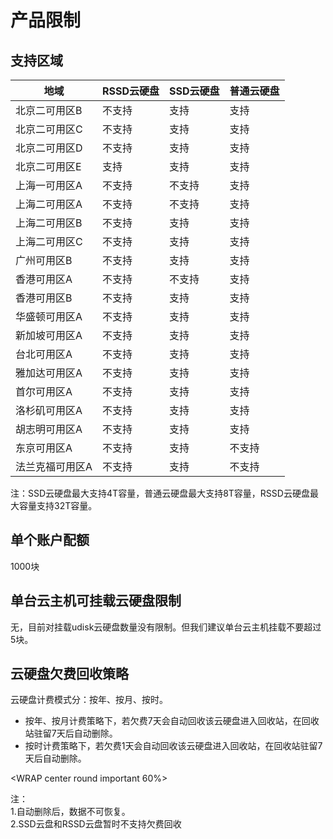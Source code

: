 

# 产品限制

## 支持区域

| 地域      | RSSD云硬盘 | SSD云硬盘 | 普通云硬盘 |
| ------- | ------- | ------ | ----- |
| 北京二可用区B | 不支持     | 支持     | 支持    |
| 北京二可用区C | 不支持     | 支持    | 支持    |
| 北京二可用区D | 不支持     | 支持     | 支持    |
| 北京二可用区E | 支持      | 支持     | 支持    |
| 上海一可用区A | 不支持     | 不支持    | 支持    |
| 上海二可用区A | 不支持     | 不支持    | 支持    |
| 上海二可用区B | 不支持     | 支持     | 支持    |
| 上海二可用区C | 不支持     | 支持     | 支持    |
| 广州可用区B  | 不支持     | 支持     | 支持    |
| 香港可用区A  | 不支持     | 不支持    | 支持    |
| 香港可用区B  | 不支持     | 支持     | 支持    |
| 华盛顿可用区A | 不支持     | 支持     | 支持    |
| 新加坡可用区A | 不支持     | 支持     | 支持    |
| 台北可用区A  | 不支持     | 支持     | 支持    |
| 雅加达可用区A | 不支持     | 支持     | 支持    |
| 首尔可用区A  | 不支持     | 支持     | 支持    |
| 洛杉矶可用区A | 不支持     | 支持     | 支持    |
| 胡志明可用区A | 不支持     | 支持     | 支持    |
| 东京可用区A  | 不支持     | 支持     | 不支持   |
| 法兰克福可用区A  | 不支持     | 支持     | 不支持   |

注：SSD云硬盘最大支持4T容量，普通云硬盘最大支持8T容量，RSSD云硬盘最大容量支持32T容量。

## 单个账户配额

1000块

## 单台云主机可挂载云硬盘限制

无，目前对挂载udisk云硬盘数量没有限制。但我们建议单台云主机挂载不要超过5块。

## 云硬盘欠费回收策略

云硬盘计费模式分：按年、按月、按时。

  - 按年、按月计费策略下，若欠费7天会自动回收该云硬盘进入回收站，在回收站驻留7天后自动删除。
  - 按时计费策略下，若欠费1天会自动回收该云硬盘进入回收站，在回收站驻留7天后自动删除。

<WRAP center round important 60%>

注：  
1.自动删除后，数据不可恢复。  
2.SSD云盘和RSSD云盘暂时不支持欠费回收 </WRAP>
